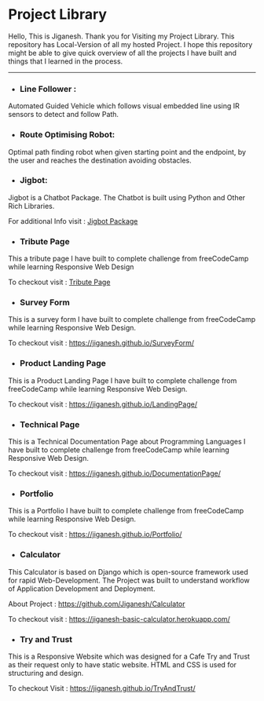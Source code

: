 # Project Library

Hello, This is Jiganesh. Thank you for Visiting my Project Library. This repository has Local-Version of all my hosted Project. I hope this repository might be able to give quick overview of all the projects I have built and things that I learned in the process.

<hr>

- ### Line Follower :
Automated Guided Vehicle which follows visual embedded line using IR sensors to detect and follow Path.

- ### Route Optimising Robot:
Optimal path finding robot when given starting point and the endpoint, by the user and reaches the destination avoiding obstacles.

- ### Jigbot:
Jigbot is a Chatbot Package. The Chatbot is built using Python and Other Rich Libraries.

For additional Info visit : [Jigbot Package](https://pypi.org/project/jigbot/
)
- ### Tribute Page
This a tribute page I have built to complete challenge from freeCodeCamp while learning Responsive Web Design 

To checkout visit : [Tribute Page](https://jiganesh.github.io/TributePage/)

- ### Survey Form
This is a survey form I have built to complete challenge from freeCodeCamp while learning Responsive Web Design.

To checkout visit : https://jiganesh.github.io/SurveyForm/

- ### Product Landing Page
This is a Product Landing Page I have built to complete challenge from freeCodeCamp while learning Responsive Web Design.

To checkout visit : https://jiganesh.github.io/LandingPage/

- ### Technical Page
This is a Technical Documentation Page about Programming Languages I have built to complete challenge from freeCodeCamp while learning Responsive Web Design.

To checkout visit : https://jiganesh.github.io/DocumentationPage/

- ### Portfolio 
This is a Portfolio I have built to complete challenge from freeCodeCamp while learning Responsive Web Design.

To checkout visit : https://jiganesh.github.io/Portfolio/

- ### Calculator
This Calculator is based on Django which is open-source framework used for rapid Web-Development. The Project was built to understand workflow of Application Development and Deployment.

About Project : https://github.com/Jiganesh/Calculator

To checkout visit : https://jiganesh-basic-calculator.herokuapp.com/

- ### Try and Trust
This is a Responsive Website which was designed for a Cafe Try and Trust as their request only to have static website. HTML and CSS is used for structuring and design.

To checkout Visit : https://jiganesh.github.io/TryAndTrust/